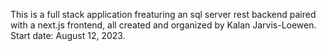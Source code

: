 This is a full stack application freaturing an sql server rest backend paired with a next.js frontend, all created and organized by Kalan Jarvis-Loewen. Start date: August 12, 2023.